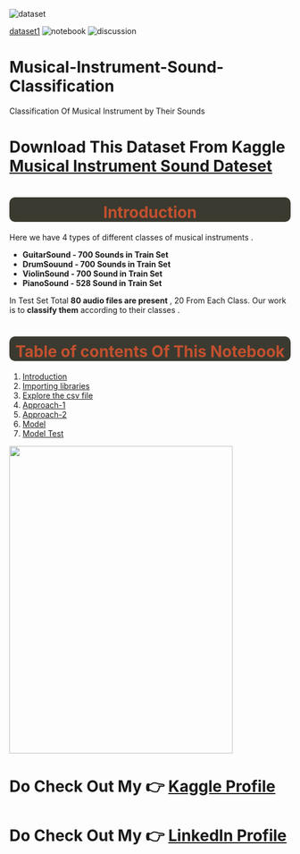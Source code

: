 ![dataset](https://road-to-kaggle-grandmaster.vercel.app/api/simple/soumendraprasad)

[dataset1](https://road-to-kaggle-grandmaster.vercel.app/api/badges/soumendraprasad/dataset)
![notebook](https://road-to-kaggle-grandmaster.vercel.app/api/badges/soumendraprasad/notebook)
![discussion](https://road-to-kaggle-grandmaster.vercel.app/api/badges/soumendraprasad/discussion)

# Musical-Instrument-Sound-Classification
Classification Of Musical Instrument by Their Sounds


# Download This Dataset From Kaggle [Musical Instrument Sound Dateset](https://www.kaggle.com/datasets/soumendraprasad/musical-instruments-sound-dataset)
# <h1 style='background:#3b3a30; border:2; border-radius: 10px;padding-top: 2%;; font-size:200%; font-weight: bold; color:#c1502e'><center>Introduction</center></h1> 


    
Here we have  4 types of different classes of musical instruments  .

- **GuitarSound - 700 Sounds in Train Set**
- **DrumSouund - 700 Sounds in Train Set**
- **ViolinSound - 700 Sound in Train Set**
- **PianoSound - 528 Sound in Train Set**

In Test Set Total **80 audio files are present** , 20 From Each Class. Our work is to **classify them** according to their classes .
<font>

 # <h1 style='background:#3b3a30; border:2; border-radius: 10px;padding-top: 2%;; font-size:200%; font-weight: bold; color:#c1502e'><center>Table of contents Of This Notebook</center></h1> 
1. [Introduction](#1)   
2. [Importing libraries](#2)
3. [Explore the csv file](#3)  
4. [Approach-1](#4)
5. [Approach-2](#5)
6. [Model](#6)     
7. [Model Test](#7)    
    
<img src="https://www.scienceabc.com/wp-content/uploads/2019/08/Different-ethnic-music-instruments.-Save-culture.-Ethnic-world.-National-instruments.-ImageAnna_Kuzminas.jpg" width=400 height=550/>

# Do Check Out My 👉 [Kaggle Profile](https://www.kaggle.com/soumendraprasad)
# Do Check Out My 👉 [LinkedIn  Profile](https://www.linkedin.com/in/soumendra-prasad-mohanty-9338b9243/)
